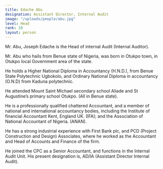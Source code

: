```yaml
---
title: Edache Abu
designation: Assistant Director, Internal Audit
image: "/uploads/people/abu.jpg"
level: Head
rank: 10
layout: person
---
```


Mr. Abu, Joseph Edache is the Head of internal Audit (Internal Auditor).

Mr. Abu who hails from Benue state of Nigeria, was born in Otukpo town, in Otukpo local Government area of the state.

He holds a Higher National Diploma in Accountancy (H.N.D.), from Benue State Polytechnic Ugbokolo, and Ordinary National Diploma in accountancy (O.N.D) from Kaduna polytechnic.

He attended Mount Saint Michael secondary school Aliade and St Augustine’s primary school Otukpo. (All in Benue state).

He is a professionally qualified chattered Accountant, and a member of national and international accountancy bodies, including the Institute of financial Accountant Kent, England UK. (IFA); and the Association of National Accountant of Nigeria. (ANAN).

He has a strong industrial experience with First Bank plc, and PCD (Project Construction and Design) Associates, where he worked as the Accountant and Head of Accounts and Finance of the firm.

He joined the CPC as a Senior Accountant, and functions in the Internal Audit Unit. His present designation is, AD/IA (Assistant Director Internal Audit). 

